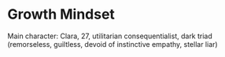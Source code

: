 
# Growth Mindset

Main character: Clara, 27, utilitarian consequentialist, dark triad (remorseless, guiltless, devoid of instinctive empathy, stellar liar)
